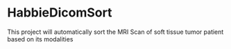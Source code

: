 # HabbieDicomSort
This project will automatically sort the MRI Scan of soft tissue tumor patient based on its modalities
